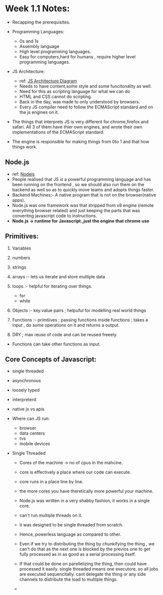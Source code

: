 # Week 1.1 Notes:

- Recapping the prerequisites.
- Programming Languages:
  - 0s and 1s 
  - Assembly language 
  - High level programming languages.
  - Easy for computers,hard for humans , require higher level programming languages.

- JS Architecture:
  - ref: [JS Architecture Diagram](./js-architecture.excalidraw)
  - Needs to have content,some style and some funcitonality as well.
  - Need for this as scripting language for what we can do
  - HTML and CSS cannot do scirpting.
  - Back in the day, was made to only understood by browsers.
  - Every JS compiler need to follow the ECMAScript standard and on the js engines on it.

-  The things that interprets JS is very different for chrome,firefox and safari. All 3 of them have thier own engines, and wrote their own implementations of the ECMAScript standard.
-  The engine is responsible for making things from 0to 1 and that how things work.

## Node.js 

- ref: [Nodejs](./node-js.excalidraw)
- People realised that JS is a powerful programming language and has been running on the frontend , so we should also run them on the backend as well so as to quickly move teams and adopts things faster.
- Backend Machines:- A native program that is not on the browser(native apps).
- Node.js was one framework was that stripped from v8 engine (remote everything browser related) and just keeping the parts that was converitng javascript code to instructions.
- **Node.js -> runtime for Javascript.,just the engine that chrome use** 

## Primitives:
1. Variables 
2. numbers 
3. strings 
4. arrays  :- lets us iterate and store multiple data
5. loops :- helpful for iterating over things.
    - for 
    - while
6. Objects :- key.value pairs ; helpuful for modelling real world things
7. Functions :- primtiives ; passing functions inside functions ; takes a input , do some operations on it and returns a output.

8. DRY ; max reuse of code and can be reused freeely.

- Functions can take other functions as input.


## Core Concepts of Javascript:
   
- single threaded 
- asynchronous
- loosely typed 
- interpreterd 
- native js vs apis

- Where can JS run:
  - browser 
  - data centers 
  - tvs 
  - mobile devices

- Single Threaded 
  - Cores of the machine -> no of cpus in the mahcine.
  - core is effectively a place where our code can execute.
  - core runs in a place line by line.
  - the more cores you have theretically more powerful your machine.
  - Node.js was written in a very shabby fashion, it works in a single core.
  - can't run multiple threads on it.
  - it was designed to be single threaded from scratch.
  - Hence, powerless language as compared to other.

  - Even if we try to distributing the thing by chunkifying the thing , we can't do that as the next one is blocked by the previos one to get fully processed as in as good as a serial processing itself.

  - If that could be done on parellelizing the thing, then could have processed it easily. single threaded  means one executore, so all jobs are executed sequencitally. cant delegate the thing or any side channels to distribute the load to multiple things.
  - 

